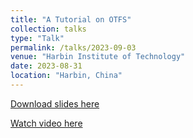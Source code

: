```yaml
---
title: "A Tutorial on OTFS"
collection: talks
type: "Talk"
permalink: /talks/2023-09-03
venue: "Harbin Institute of Technology"
date: 2023-08-31
location: "Harbin, China"
---
```


[Download slides here]()

[Watch video here](https://www.bilibili.com/video/BV1wN4y1X7a7/?spm_id_from=333.999.0.0)
